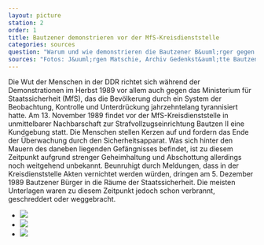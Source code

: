 ```yaml
---
layout: picture
station: 2
order: 1
title: Bautzener demonstrieren vor der MfS-Kreisdienststelle
categories: sources
question: "Warum und wie demonstrieren die Bautzener B&uuml;rger gegen das Ministerium f&uuml;r Staatssicherheit?"
sources: "Fotos: J&uuml;rgen Matschie, Archiv Gedenkst&auml;tte Bautzen"
---
```

Die Wut der Menschen in der DDR richtet sich w&auml;hrend der Demonstrationen im Herbst 1989 vor allem auch gegen das Ministerium f&uuml;r Staatssicherheit (MfS), das die Bev&ouml;lkerung durch ein System der Beobachtung, Kontrolle und Unterdr&uuml;ckung jahrzehntelang tyrannisiert hatte. Am 13. November 1989 findet vor der MfS-Kreisdienststelle in unmittelbarer Nachbarschaft zur Strafvollzugseinrichtung Bautzen II eine Kundgebung statt. Die Menschen stellen Kerzen auf und fordern das Ende der &Uuml;berwachung durch den Sicherheitsapparat. Was sich hinter den Mauern des daneben liegenden Gef&auml;ngnisses befindet, ist zu diesem Zeitpunkt aufgrund strenger Geheimhaltung und Abschottung allerdings noch weitgehend unbekannt. Beunruhigt durch Meldungen, dass in der Kreisdienststelle Akten vernichtet werden w&uuml;rden, dringen am 5. Dezember 1989 Bautzener B&uuml;rger in die R&auml;ume der Staatssicherheit. Die meisten Unterlagen waren zu diesem Zeitpunkt jedoch schon verbrannt, geschreddert oder weggebracht.

<ul class="carousel">
	<li><a href="{{ site.gallerypath }}/2_A_Stasi_Quelle_DemoKreisdienststelle_13-11-89_StadtarchivBautzen.jpg"><img src="{{ site.gallerypath }}/2_A_Stasi_Quelle_DemoKreisdienststelle_13-11-89_StadtarchivBautzen.jpg"></a></li>
	<li><a href="{{ site.gallerypath }}/2_A_Stasi_Quelle_Demokreisdienststelle_13-11-1989_JuergenMatschie.jpg"><img src="{{ site.gallerypath }}/2_A_Stasi_Quelle_Demokreisdienststelle_13-11-1989_JuergenMatschie.jpg"></a></li>
	<li><a href="{{ site.gallerypath }}/2_A_Stasi-Quelle_DemoKreisdienststelle_13-11-89_JürgenMatschie.jpg"><img src="{{ site.gallerypath }}/2_A_Stasi-Quelle_DemoKreisdienststelle_13-11-89_JürgenMatschie.jpg"></a></li>
</ul>